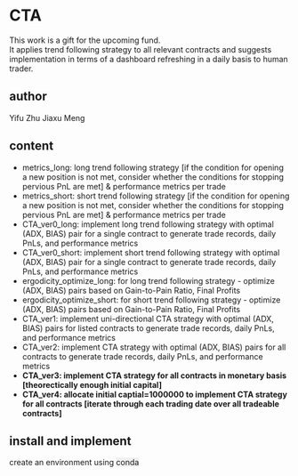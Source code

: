 # CTA
This work is a gift for the upcoming fund.<br>
It applies trend following strategy to all relevant contracts and suggests implementation in terms of a dashboard refreshing in a daily basis to human trader.
## author
Yifu Zhu  Jiaxu Meng <br>
## content
* metrics_long: long trend following strategy [if the condition for opening a new position is not met, consider whether the conditions for stopping pervious PnL are met] & performance metrics per trade<br>
* metrics_short: short trend following strategy [if the condition for opening a new position is not met, consider whether the conditions for stopping pervious PnL are met] & performance metrics per trade<br>
* CTA_ver0_long: implement long trend following strategy with optimal (ADX, BIAS) pair for a single contract to generate trade records, daily PnLs, and performance metrics<br>
* CTA_ver0_short: implement short trend following strategy with optimal (ADX, BIAS) pair for a single contract to generate trade records, daily PnLs, and performance metrics<br>
* ergodicity_optimize_long: for long trend following strategy - optimize (ADX, BIAS) pairs based on Gain-to-Pain Ratio, Final Profits<br>
* ergodicity_optimize_short: for short trend following strategy - optimize (ADX, BIAS) pairs based on Gain-to-Pain Ratio, Final Profits<br>
* CTA_ver1: implement uni-directional CTA strategy with optimal (ADX, BIAS) pairs for listed contracts to generate trade records, daily PnLs, and performance metrics<br>
* CTA_ver2: implement CTA strategy with optimal (ADX, BIAS) pairs for all contracts to generate trade records, daily PnLs, and performance metrics<br>
* **CTA_ver3: implement CTA strategy for all contracts in monetary basis [theorectically enough initial capital]<br>**
* __CTA_ver4: allocate initial captial=1000000 to implement CTA strategy for all contracts [iterate through each trading date over all tradeable contracts]<br>__
## install and implement
create an environment using <span style="background-color: #f0f0f0;">conda</span>
